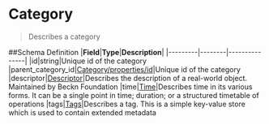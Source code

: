 # Category

> Describes a category

##Schema Definition |**Field**|**Type**|**Description**|
|---------|--------|---------------| |id|string|Unique id of the category
|parent_category_id|[Category/properties/id](/docs/core-specification/schema-reference/category)|Unique
id of the category
|descriptor|[Descriptor](/docs/core-specification/schema-reference/descriptor)|Describes
the description of a real-world object. Maintained by Beckn Foundation
|time|[Time](/docs/core-specification/schema-reference/time)|Describes time in
its various forms. It can be a single point in time; duration; or a structured
timetable of operations
|tags|[Tags](/docs/core-specification/schema-reference/tags)|Describes a tag.
This is a simple key-value store which is used to contain extended metadata
